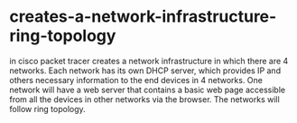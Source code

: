 # creates-a-network-infrastructure-ring-topology

in cisco packet tracer creates a network infrastructure in which there are 4 networks. Each network  has its own DHCP server, which provides IP and others necessary information  to the end devices  in 4 networks. One network will have a web server that contains a basic web page accessible from all the devices in other networks via the browser. The networks will follow ring topology.
